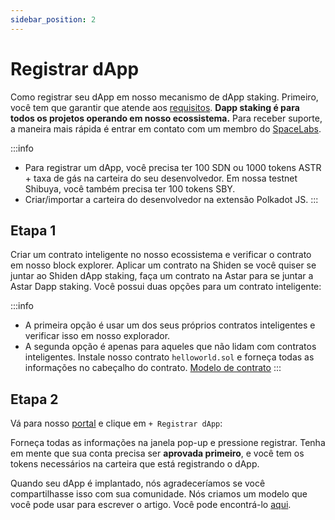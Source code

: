 ```yaml
---
sidebar_position: 2
---
```


# Registrar dApp

Como registrar seu dApp em nosso mecanismo de dApp staking. Primeiro, você tem que garantir que atende aos [requisitos](https://docs.astar.network/docs/dapp-staking/for-devs/requirements). **Dapp staking é para todos os projetos operando em nosso ecossistema.** Para receber suporte, a maneira mais rápida é entrar em contato com um membro do [SpaceLabs](https://astar.network/spacelabs/).

:::info
- Para registrar um dApp, você precisa ter 100 SDN ou 1000 tokens ASTR + taxa de gás na carteira do seu desenvolvedor. Em nossa testnet Shibuya, você também precisa ter 100 tokens SBY.
- Criar/importar a carteira do desenvolvedor na extensão Polkadot JS.
:::

## Etapa 1

Criar um contrato inteligente no nosso ecossistema e verificar o contrato em nosso block explorer. Aplicar um contrato na Shiden se você quiser se juntar ao Shiden dApp staking, faça um contrato na Astar para se juntar a Astar Dapp staking. Você possui duas opções para um contrato inteligente:

:::info
- A primeira opção é usar um dos seus próprios contratos inteligentes e verificar isso em nosso explorador.
- A segunda opção é apenas para aqueles que não lidam com contratos inteligentes. Instale nosso contrato `helloworld.sol` e forneça todas as informações no cabeçalho do contrato. [Modelo de contrato](https://github.com/AstarNetwork/builders-program/blob/main/hellowold.sol)
:::

## Etapa 2

Vá para nosso [portal](https://portal.astar.network/#/store/discover-dapps) e clique em `+ Registrar dApp`:

Forneça todas as informações na janela pop-up e pressione registrar. Tenha em mente que sua conta precisa ser **aprovada primeiro**, e você tem os tokens necessários na carteira que está registrando o dApp.

Quando seu dApp é implantado, nós agradeceríamos se você compartilhasse isso com sua comunidade. Nós criamos um modelo que você pode usar para escrever o artigo. Você pode encontrá-lo [aqui](https://astarnetwork.notion.site/dApp-staking-template-Astar-Network-07d029f2d89644f48a17650522968682).
